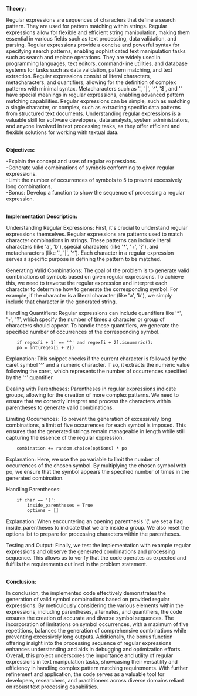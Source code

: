 **Theory:**

Regular expressions are sequences of characters that define a search pattern. They are used for pattern matching within strings. Regular expressions allow for flexible and efficient string manipulation, making them essential in various fields such as text processing, data validation, and parsing.
Regular expressions provide a concise and powerful syntax for specifying search patterns, enabling sophisticated text manipulation tasks such as search and replace operations.
They are widely used in programming languages, text editors, command-line utilities, and database systems for tasks such as data validation, pattern matching, and text extraction.
Regular expressions consist of literal characters, metacharacters, and quantifiers, allowing for the definition of complex patterns with minimal syntax.
Metacharacters such as '.', '|', '^', '$', and '' have special meanings in regular expressions, enabling advanced pattern matching capabilities.
Regular expressions can be simple, such as matching a single character, or complex, such as extracting specific data patterns from structured text documents.
Understanding regular expressions is a valuable skill for software developers, data analysts, system administrators, and anyone involved in text processing tasks, as they offer efficient and flexible solutions for working with textual data.

\
**Objectives:**

-Explain the concept and uses of regular expressions.\
-Generate valid combinations of symbols conforming to given regular expressions.\
-Limit the number of occurrences of symbols to 5 to prevent excessively long combinations.\
-Bonus: Develop a function to show the sequence of processing a regular expression.

\
**Implementation Description:**

Understanding Regular Expressions:
First, it's crucial to understand regular expressions themselves. Regular expressions are patterns used to match character combinations in strings. These patterns can include literal characters (like 'a', 'b'), special characters (like '*', '+', '?'), and metacharacters (like '.', '|', '^'). Each character in a regular expression serves a specific purpose in defining the pattern to be matched.

Generating Valid Combinations:
The goal of the problem is to generate valid combinations of symbols based on given regular expressions. To achieve this, we need to traverse the regular expression and interpret each character to determine how to generate the corresponding symbol. For example, if the character is a literal character (like 'a', 'b'), we simply include that character in the generated string.

Handling Quantifiers:
Regular expressions can include quantifiers like '*', '+', '?', which specify the number of times a character or group of characters should appear. To handle these quantifiers, we generate the specified number of occurrences of the corresponding symbol.
```
    if regex[i + 1] == '^' and regex[i + 2].isnumeric():
    po = int(regex[i + 2])
```
Explanation: This snippet checks if the current character is followed by the caret symbol '^' and a numeric character. If so, it extracts the numeric value following the caret, which represents the number of occurrences specified by the '^' quantifier.

Dealing with Parentheses:
Parentheses in regular expressions indicate groups, allowing for the creation of more complex patterns. We need to ensure that we correctly interpret and process the characters within parentheses to generate valid combinations.

Limiting Occurrences:
To prevent the generation of excessively long combinations, a limit of five occurrences for each symbol is imposed. This ensures that the generated strings remain manageable in length while still capturing the essence of the regular expression.
````
    combination += random.choice(options) * po
````
Explanation: Here, we use the po variable to limit the number of occurrences of the chosen symbol. By multiplying the chosen symbol with po, we ensure that the symbol appears the specified number of times in the generated combination.

Handling Parentheses:
````
    if char == '(':
        inside_parentheses = True
        options = []
 ````
Explanation: When encountering an opening parenthesis '(', we set a flag inside_parentheses to indicate that we are inside a group. We also reset the options list to prepare for processing characters within the parentheses.

Testing and Output:
Finally, we test the implementation with example regular expressions and observe the generated combinations and processing sequence. This allows us to verify that the code operates as expected and fulfills the requirements outlined in the problem statement.

\
**Conclusion:**

In conclusion, the implemented code effectively demonstrates the generation of valid symbol combinations based on provided regular expressions. By meticulously considering the various elements within the expressions, including parentheses, alternates, and quantifiers, the code ensures the creation of accurate and diverse symbol sequences. The incorporation of limitations on symbol occurrences, with a maximum of five repetitions, balances the generation of comprehensive combinations while preventing excessively long outputs. Additionally, the bonus function offering insight into the processing sequence of regular expressions enhances understanding and aids in debugging and optimization efforts. Overall, this project underscores the importance and utility of regular expressions in text manipulation tasks, showcasing their versatility and efficiency in handling complex pattern matching requirements. With further refinement and application, the code serves as a valuable tool for developers, researchers, and practitioners across diverse domains reliant on robust text processing capabilities.